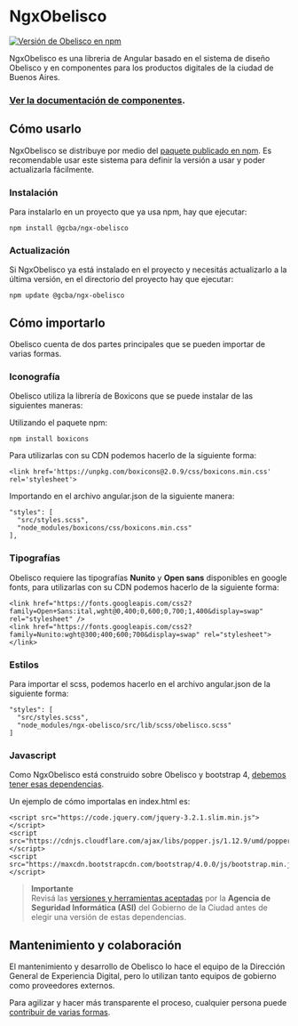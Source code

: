 # NgxObelisco

[![Versión de Obelisco en npm](https://img.shields.io/npm/v/@gcba/obelisco?label=NgxObelisco%20en%20npm&logo=npm)](https://www.npmjs.com/package/@gcba/obelisco)

NgxObelisco es una libreria de Angular basado en el sistema de diseño Obelisco y en componentes para los productos digitales de la ciudad de Buenos Aires.

### [Ver la documentación de componentes](https://gcba.github.io/estandares/componentes/web//).

## Cómo usarlo

NgxObelisco se distribuye por medio del [paquete publicado en npm](https://www.npmjs.com/package/@gcba/ngx-obelisco).
Es recomendable usar este sistema para definir la versión a usar y poder actualizarla fácilmente.

### Instalación

Para instalarlo en un proyecto que ya usa npm, hay que ejecutar:

```
npm install @gcba/ngx-obelisco
```

### Actualización

Si NgxObelisco ya está instalado en el proyecto y necesitás actualizarlo a la última versión, en el directorio del proyecto hay que ejecutar:

```
npm update @gcba/ngx-obelisco
```

## Cómo importarlo

Obelisco cuenta de dos partes principales que se pueden importar de varias formas.

### Iconografía

Obelisco utiliza la librería de Boxicons que se puede instalar de las siguientes maneras:

Utilizando el paquete npm:

```
npm install boxicons
```

Para utilizarlas con su CDN podemos hacerlo de la siguiente forma:

```
<link href='https://unpkg.com/boxicons@2.0.9/css/boxicons.min.css' rel='stylesheet'>
```

Importando en el archivo angular.json de la siguiente manera:

```
"styles": [
  "src/styles.scss",
  "node_modules/boxicons/css/boxicons.min.css"
],
```

### Tipografías

Obelisco requiere las tipografías **Nunito** y **Open sans** disponibles en google fonts, para utilizarlas con su CDN podemos hacerlo de la siguiente forma:

```
<link href="https://fonts.googleapis.com/css2?family=Open+Sans:ital,wght@0,400;0,600;0,700;1,400&display=swap" rel="stylesheet" />
<link href="https://fonts.googleapis.com/css2?family=Nunito:wght@300;400;600;700&display=swap" rel="stylesheet"></link>
```

### Estilos

Para importar el scss, podemos hacerlo en el archivo angular.json de la siguiente forma:

```
"styles": [
  "src/styles.scss",
  "node_modules/ngx-obelisco/src/lib/scss/obelisco.scss"
]
```

### Javascript

Como NgxObelisco está construido sobre Obelisco y bootstrap 4, [debemos tener esas dependencias](https://getbootstrap.com/docs/4.6/getting-started/introduction/#js).

Un ejemplo de cómo importalas en index.html es:

```
<script src="https://code.jquery.com/jquery-3.2.1.slim.min.js"></script>
<script src="https://cdnjs.cloudflare.com/ajax/libs/popper.js/1.12.9/umd/popper.min.js"></script>
<script src="https://maxcdn.bootstrapcdn.com/bootstrap/4.0.0/js/bootstrap.min.js"></script>
```

> **Importante**<br>
> Revisá las [versiones y herramientas aceptadas](https://asijira-confluence.buenosaires.gob.ar/display/ASI/Versiones++y+Herramientas+aceptadas+por+la+ASI) por la **Agencia de Seguridad Informática (ASI)** del Gobierno de la Ciudad antes de elegir una versión de estas dependencias.

## Mantenimiento y colaboración

El mantenimiento y desarrollo de Obelisco lo hace el equipo de la Dirección General de Experiencia Digital, pero lo utilizan tanto equipos de gobierno como proveedores externos.

Para agilizar y hacer más transparente el proceso, cualquier persona puede [contribuir de varias formas](CONTRIBUTING.md).
